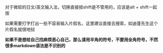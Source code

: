 对于微软的日文/英文输入法，切换直接按shift是不管用的，应该是alt + shift一起按  

如果需要打字打出一些不容易输入片假名，这里建议直接去搜索，如迪蓬先生这个片假名就很地狱  

**如果不是想给自己找麻烦恶心自己，那么请用半角的符号，不要用全角符号，不然很多markdown语法是不识别的**

